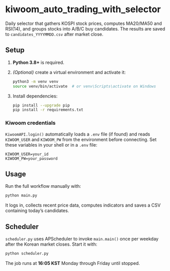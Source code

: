 # kiwoom_auto_trading_with_selector

Daily selector that gathers KOSPI stock prices, computes MA20/MA50 and RSI(14),
and groups stocks into A/B/C buy candidates. The results are saved to
`candidates_YYYYMMDD.csv` after market close.

## Setup

1. **Python 3.8+** is required.
2. *(Optional)* create a virtual environment and activate it:

   ```bash
   python3 -m venv venv
   source venv/bin/activate  # or venv\Scripts\activate on Windows
   ```
3. Install dependencies:

   ```bash
   pip install --upgrade pip
   pip install -r requirements.txt
   ```

### Kiwoom credentials

`KiwoomAPI.login()` automatically loads a `.env` file (if found) and reads
`KIWOOM_USER` and `KIWOOM_PW` from the environment before connecting. Set these
variables in your shell or in a `.env` file:

```
KIWOOM_USER=your_id
KIWOOM_PW=your_password
```

## Usage

Run the full workflow manually with:

```bash
python main.py
```

It logs in, collects recent price data, computes indicators and saves a CSV
containing today’s candidates.

## Scheduler

`scheduler.py` uses APScheduler to invoke `main.main()` once per weekday after
the Korean market closes. Start it with:

```bash
python scheduler.py
```

The job runs at **16:05 KST** Monday through Friday until stopped.
